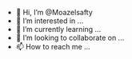 - 👋 Hi, I’m @Moazelsafty
- 👀 I’m interested in ...
- 🌱 I’m currently learning ...
- 💞️ I’m looking to collaborate on ...
- 📫 How to reach me ...

<!---
Moazelsafty/Moazelsafty is a ✨ special ✨ repository because its `README.md` (this file) appears on your GitHub profile.
You can click the Preview link to take a look at your changes.
--->
